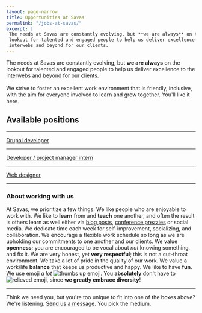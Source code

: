 ```yaml
---
layout: page-narrow
title: Opportunities at Savas
permalink: "/jobs-at-savas/"
excerpt: |
 The needs at Savas are constantly evolving, but *​*we are always**​ on the
 lookout for talented and engaged people to help us deliver excellence to the
 interwebs and beyond for our clients.
---
```


<p class="page-description">
  The needs at Savas are constantly evolving, but ​<b>we are always</b> on
  the lookout for talented and engaged people to help us deliver excellence to
  the interwebs and beyond for our clients.

 <br>
 <br>
  We strive to foster an excellent work environment that is friendly, inclusive,
  with the aim
   for everyone involved to learn and grow together. You'll like it here.
</p>

## Available positions
---
[Drupal developer](/drupal-developer)

---
[Developer / project manager intern](/intern)

---
[Web designer](/web-designer)

---

### About working with us
At Savas, we prioritize a few things. We like people who are enjoyable to work
with. We like to **learn** from and **teach** one another, and often the result is others
 learn as well either via [blog posts](/blog),
 [conference prezzies](https://events.drupal.org/neworleans2016/sessions/total-value-ownership-drupal-8-and-beyond) or social media.
We dedicate time each week for self-improvement, socializing, and collaboration.
We encourage a flexible work schedule
so long as we are upholding our commitments to one another and our clients. We
value **openness**; you are encouraged to be vocal about _not_ knowing something,
and fix it. We are very honest, yet **very respectful**; this is not a cut-throat
environment.
We take a lot of pride in the quality of our work. We value a work/life **balance**
that keeps us productive and happy. We like to have **fun**.
We use emoji _a lot_ <img src="http://www.emoji-cheat-sheet.com/graphics/emojis/thumbsup.png" alt="thumbs up emoji" class="emoji">.
You **absolutely** don't have to <img src="http://www.emoji-cheat-sheet.com/graphics/emojis/relieved.png" alt="relieved emoji" class="emoji">,
since **we greatly embrace diversity**!

---

Think we need you, but you're too unique to fit into one of the boxes above?
We're listening. <a href="/contact">Send us a message</a>. You pick the medium.
